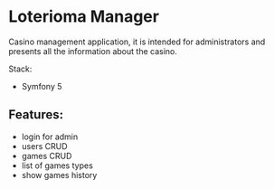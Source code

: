 # Loterioma Manager

Casino management application, it is intended for administrators and presents all the
information about the casino.

Stack:
- Symfony 5

## Features:
- login for admin
- users CRUD
- games CRUD
- list of games types
- show games history
 